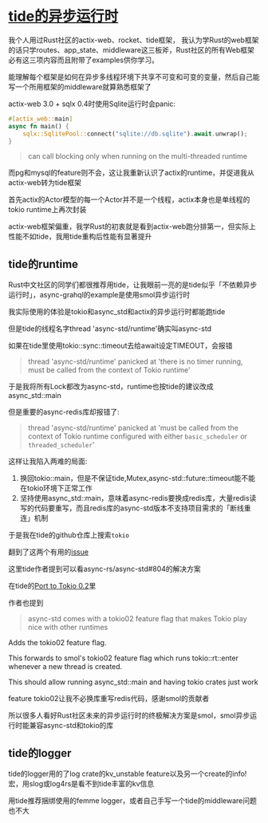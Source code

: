 # [tide的异步运行时](/2020/10/tide_async_runtime.md)

我个人用过Rust社区的actix-web、rocket、tide框架， 我认为学Rust的web框架的话只学routes、app_state、middleware这三板斧，Rust社区的所有Web框架必有这三项内容而且附带了examples供你学习。

能理解每个框架是如何在异步多线程环境下共享不可变和可变的变量，然后自己能写一个所用框架的middleware就算熟悉框架了

actix-web 3.0 + sqlx 0.4时使用Sqlite运行时会panic:

```rust
#[actix_web::main]
async fn main() {
    sqlx::SqlitePool::connect("sqlite://db.sqlite").await.unwrap();
}
```

> can call blocking only when running on the multi-threaded runtime

而pg和mysql的feature则不会，这让我重新认识了actix的runtime，并促进我从actix-web转为tide框架

首先actix的Actor模型的每一个Actor并不是一个线程，actix本身也是单线程的tokio runtime上再次封装

actix-web框架偏重，我学Rust的初衷就是看到actix-web跑分排第一，但实际上性能不如tide，我用tide重构后性能有显著提升

## tide的runtime

Rust中文社区的同学们都很推荐用tide，让我眼前一亮的是tide似乎「不依赖异步运行时」，async-grahql的example是使用smol异步运行时

我实际使用的体验是tokio和async_std和actix的异步运行时都能跑tide

但是tide的线程名字thread 'async-std/runtime'确实叫async-std

如果在tide里使用tokio::sync::timeout去给await设定TIMEOUT，会报错

> thread 'async-std/runtime' panicked at 'there is no timer running, must be called from the context of Tokio runtime'

于是我将所有Lock都改为async-std，runtime也按tide的建议改成async_std::main

但是重要的async-redis库却报错了:

> thread 'async-std/runtime' panicked at 'must be called from the context of Tokio runtime configured with either `basic_scheduler` or `threaded_scheduler`'

这样让我陷入两难的局面: 

1. 换回tokio::main，但是不保证tide,Mutex,async-std::future::timeout能不能在tokio环境下正常工作
2. 坚持使用async_std::main，意味着async-redis要换成redis库，大量redis读写的代码要重写，而且redis库的async-std版本不支持项目需求的「断线重连」机制

于是我在tide的github仓库上搜索`tokio`

翻到了这两个有用的[issue](https://github.com/http-rs/tide/issues/538)

这里tide作者提到可以看async-rs/async-std#804的解决方案

在tide的[Port to Tokio 0.2](https://github.com/http-rs/tide/pull/307)里

作者也提到

> async-std comes with a tokio02 feature flag that makes Tokio play nice with other runtimes

Adds the tokio02 feature flag. 

This forwards to smol's tokio02 feature flag which runs tokio::rt::enter whenever a new thread is created. 

This should allow running async_std::main and having tokio crates just work

feature tokio02让我不必换库重写redis代码，感谢smol的贡献者

所以很多人看好Rust社区未来的异步运行时的终极解决方案是smol，smol异步运行时能兼容async-std和tokio的库

## tide的logger

tide的logger用的了log crate的kv_unstable feature以及另一个create的info!宏，用slog或log4rs是看不到tide丰富的kv信息

用tide推荐捆绑使用的femme logger，或者自己手写一个tide的middleware问题也不大
